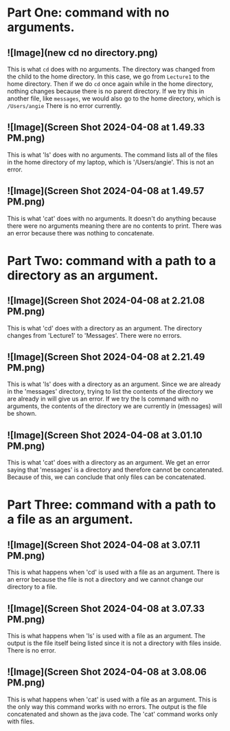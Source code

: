 # Part One: command with no arguments.

![Image](new cd no directory.png)
---
This is what `cd` does with no arguments. 
The directory was changed from the child to the home directory. In this case, we go from `Lecture1` to the home directory. Then if we do `cd` once again while in the home directory, nothing changes because there is no parent directory. If we try this in another file, like `messages`, we would also go to the home directory, which is `/Users/angie`
There is no error currently. 

![Image](Screen Shot 2024-04-08 at 1.49.33 PM.png)
---
This is what 'ls' does with no arguments. 
The command lists all of the files in the home directory of my laptop, which is '/Users/angie'.
This is not an error. 

![Image](Screen Shot 2024-04-08 at 1.49.57 PM.png)
---
This is what 'cat' does with no arguments.
It doesn't do anything because there were no arguments meaning there are no contents to print.
There was an error because there was nothing to concatenate. 

# Part Two: command with a path to a directory as an argument.

![Image](Screen Shot 2024-04-08 at 2.21.08 PM.png)
---
This is what 'cd' does with a directory as an argument.
The directory changes from 'Lecture1' to 'Messages'. 
There were no errors. 

![Image](Screen Shot 2024-04-08 at 2.21.49 PM.png)
---
This is what 'ls' does with a directory as an argument. 
Since we are already in the 'messages' directory, trying to list the contents of the directory we are already in will give us an error. 
If we try the ls command with no arguments, the contents of the directory we are currently in (messages) will be shown.

![Image](Screen Shot 2024-04-08 at 3.01.10 PM.png)
---
This is what 'cat' does with a directory as an argument. 
We get an error saying that 'messages' is a directory and therefore cannot be concatenated. Because of this, we can conclude that only files can be concatenated. 


# Part Three: command with a path to a file as an argument.

![Image](Screen Shot 2024-04-08 at 3.07.11 PM.png)
---
This is what happens when 'cd' is used with a file as an argument.
There is an error because the file is not a directory and we cannot change our directory to a file.  

![Image](Screen Shot 2024-04-08 at 3.07.33 PM.png)
---
This is what happens when 'ls' is used with a file as an argument. 
The output is the file itself being listed since it is not a directory with files inside. 
There is no error. 

![Image](Screen Shot 2024-04-08 at 3.08.06 PM.png)
---
This is what happens when 'cat' is used with a file as an argument. 
This is the only way this command works with no errors. The output is the file concatenated and shown as the java code.
The 'cat' command works only with files. 

